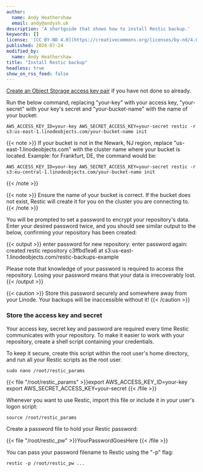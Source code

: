 ```yaml
---
author:
  name: Andy Heathershaw
  email: andy@andysh.uk
description: 'A shortguide that shows how to install Restic backup.'
keywords: []
license: '[CC BY-ND 4.0](https://creativecommons.org/licenses/by-nd/4.0)'
published: 2020-07-24
modified_by:
  name: Andy Heathershaw
title: "Install Restic backup"
headless: true
show_on_rss_feed: false
---
```

[Create an Object Storage access key pair](/docs/platform/object-storage/how-to-use-object-storage/#generate-a-key-pair) if you have not done so already.

Run the below command, replacing "your-key" with your access key, "your-secret" with your key's secret and "your-bucket-name" with the name of your bucket:

    AWS_ACCESS_KEY_ID=your-key AWS_SECRET_ACCESS_KEY=your-secret restic -r s3:us-east-1.linodeobjects.com/your-bucket-name init

{{< note >}}
If your bucket is not in the Newark, NJ region, replace "us-east-1.linodeobjects.com" with the cluster name where your bucket is located.
Example: for Frankfurt, DE, the command would be:

    AWS_ACCESS_KEY_ID=your-key AWS_SECRET_ACCESS_KEY=your-secret restic -r s3:eu-central-1.linodeobjects.com/your-bucket-name init
{{< /note >}}

{{< note >}}
Ensure the name of your bucket is correct. If the bucket does not exist, Restic will create it for you on the cluster you are connecting to.
{{< /note >}}

You will be prompted to set a password to encrypt your repository's data. Enter your desired password twice, and you should see similar output to the below, confirming your repository has been created:

{{< output >}}
enter password for new repository:
enter password again:
created restic repository c3ffbd1ea6 at s3:us-east-1.linodeobjects.com/restic-backups-example

Please note that knowledge of your password is required to access
the repository. Losing your password means that your data is
irrecoverably lost.
{{< /output >}}

{{< caution >}}
Store this password securely and somewhere away from your Linode. Your backups will be inaccessible without it!
{{< /caution >}}

### Store the access key and secret

Your access key, secret key and password are required every time Restic communicates with your repository. To make it easier to work with your repository, create a shell script containing your credentials.

To keep it secure, create this script within the root user's home directory, and run all your Restic scripts as the root user.

    sudo nano /root/restic_params

{{< file "/root/restic_params" >}}export AWS_ACCESS_KEY_ID=your-key
export AWS_SECRET_ACCESS_KEY=your-secret
{{< /file >}}

Whenever you want to use Restic, import this file or include it in your user's logon script:

    source /root/restic_params

Create a password file to hold your Restic password:

{{< file "/root/restic_pw" >}}YourPasswordGoesHere
{{< /file >}}

You can pass your password filename to Restic using the "-p" flag:

    restic -p /root/restic_pw ...